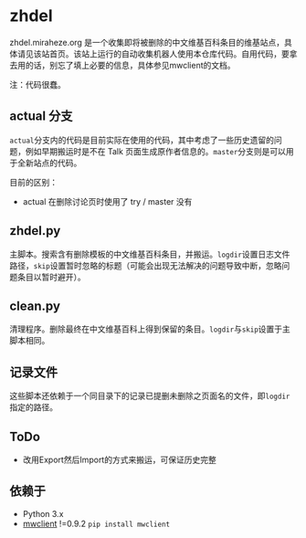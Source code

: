 # zhdel
zhdel.miraheze.org 是一个收集即将被删除的中文维基百科条目的维基站点，具体请见该站首页。该站上运行的自动收集机器人使用本仓库代码。自用代码，要拿去用的话，别忘了填上必要的信息，具体参见mwclient的文档。

注：代码很蠢。

## actual 分支

`actual`分支内的代码是目前实际在使用的代码，其中考虑了一些历史遗留的问题，例如早期搬运时是不在 Talk 页面生成原作者信息的。`master`分支则是可以用于全新站点的代码。

目前的区别：

- actual 在删除讨论页时使用了 try / master 没有

## zhdel.py
主脚本。搜索含有删除模板的中文维基百科条目，并搬运。`logdir`设置日志文件路径，`skip`设置暂时忽略的标题（可能会出现无法解决的问题导致中断，忽略问题条目以暂时避开）。

## clean.py
清理程序。删除最终在中文维基百科上得到保留的条目。`logdir`与`skip`设置于主脚本相同。

## 记录文件

这些脚本还依赖于一个同目录下的记录已提删未删除之页面名的文件，即`logdir`指定的路径。

## ToDo

- 改用Export然后Import的方式来搬运，可保证历史完整

## 依赖于
- Python 3.x
- [mwclient](https://github.com/mwclient/mwclient) !=0.9.2 `pip install mwclient`
